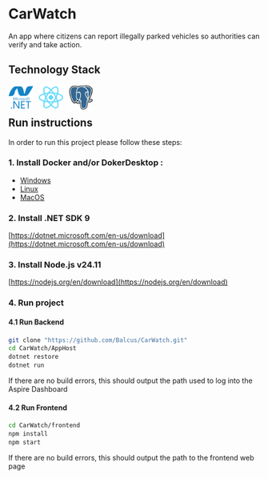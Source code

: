 # CarWatch

An app where citizens can report illegally parked vehicles so authorities can verify and take action. 

## Technology Stack

<img align="left" alt="Dotnet" width="50px" style="padding-right:10px;" src="https://github.com/devicons/devicon/blob/v2.17.0/icons/dot-net/dot-net-plain-wordmark.svg"/>
<img align="left" alt="Dotnet" width="50px" style="padding-right:10px;" src="https://github.com/devicons/devicon/blob/v2.17.0/icons/react/react-original.svg"/>
<img align="left" alt="Dotnet" width="50px" style="padding-right:10px;" src="https://github.com/devicons/devicon/blob/v2.17.0/icons/postgresql/postgresql-original.svg"/>

<br>
<br>

## Run instructions

In order to run this project please follow these steps:

### 1. Install Docker and/or DokerDesktop :

- [Windows](https://docs.docker.com/desktop/setup/install/windows-install/)
- [Linux](https://docs.docker.com/desktop/setup/install/linux/)
- [MacOS](https://docs.docker.com/desktop/setup/install/mac-install/)

### 2. Install .NET SDK 9

[https://dotnet.microsoft.com/en-us/download](https://dotnet.microsoft.com/en-us/download)

### 3. Install Node.js v24.11

[https://nodejs.org/en/download](https://nodejs.org/en/download)

### 4. Run project

#### 4.1 Run Backend

```bash
git clone "https://github.com/Balcus/CarWatch.git"
cd CarWatch/AppHost
dotnet restore
dotnet run
```

If there are no build errors, this should output the path used to log into the Aspire Dashboard

#### 4.2 Run Frontend

```bash
cd CarWatch/frontend
npm install
npm start
```

If there are no build errors, this should output the path to the frontend web page 